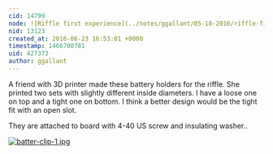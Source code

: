 ```yaml
---
cid: 14799
node: ![Riffle first experience](../notes/ggallant/05-18-2016/riffle-first-experience)
nid: 13123
created_at: 2016-06-23 16:53:01 +0000
timestamp: 1466700781
uid: 427373
author: ggallant
---
```


A friend with 3D printer made these battery holders for the riffle. She printed two sets with slightly different inside diameters. I have a loose one on top and a tight one on bottom. I think a better design would be the tight fit with an open slot.

They are attached to board with 4-40 US screw and insulating washer..

[![batter-clip-1.jpg](//i.publiclab.org/system/images/photos/000/016/765/large/batter-clip-1.jpg)](//i.publiclab.org/system/images/photos/000/016/765/original/batter-clip-1.jpg)

